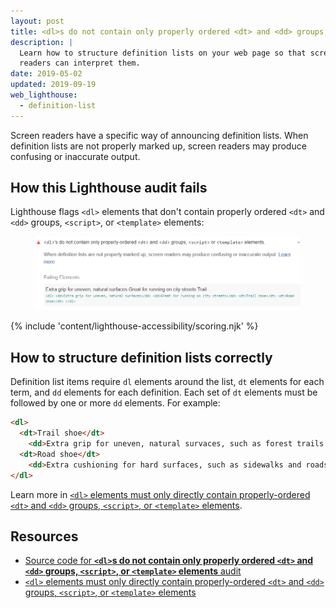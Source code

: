 ```yaml
---
layout: post
title: <dl>s do not contain only properly ordered <dt> and <dd> groups, <script>, or <template> elements
description: |
  Learn how to structure definition lists on your web page so that screen
  readers can interpret them.
date: 2019-05-02
updated: 2019-09-19
web_lighthouse:
  - definition-list
---
```


Screen readers have a specific way of announcing definition lists.
When definition lists are not properly marked up,
screen readers may produce confusing or inaccurate output.

## How this Lighthouse audit fails

Lighthouse flags `<dl>` elements that don't
contain properly ordered `<dt>` and `<dd>` groups,
`<script>`, or `<template>` elements:

<figure class="w-figure">
  <img class="w-screenshot" src="definition-list.png" alt="Lighthouse audit showing definition lists do not contain properly ordered <dt> and <dd> groups, <script>, or <template> elements">
</figure>

{% include 'content/lighthouse-accessibility/scoring.njk' %}

## How to structure definition lists correctly

Definition list items require `dl` elements around the list,
`dt` elements for each term, and `dd` elements for each definition.
Each set of `dt` elements must be followed by one or more `dd` elements.
For example:

```html
<dl>
  <dt>Trail shoe</dt>
    <dd>Extra grip for uneven, natural survaces, such as forest trails.</dd>
  <dt>Road shoe</dt>
    <dd>Extra cushioning for hard surfaces, such as sidewalks and roads.</dd>
</dl>
```

Learn more in
[`<dl>` elements must only directly contain properly-ordered `<dt>` and `<dd>` groups, `<script>`, or `<template>` elements](https://dequeuniversity.com/rules/axe/3.3/definition-list).

## Resources

- [Source code for **`<dl>`s do not contain only properly ordered `<dt>` and `<dd>` groups, `<script>`, or `<template>` elements** audit](https://github.com/GoogleChrome/lighthouse/blob/master/lighthouse-core/audits/accessibility/definition-list.js)
- [`<dl>` elements must only directly contain properly-ordered `<dt>` and `<dd>` groups, `<script>`, or `<template>` elements](https://dequeuniversity.com/rules/axe/3.3/definition-list)
